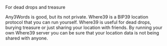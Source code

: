 For dead drops and treasure

Any3Words is good, but its not private. Where39 is a BIP39 location protocol that you can run yourself.
Where39 is useful for dead drops, burying treasure or just sharing your location with friends.
 By running your own Where39 server you can be sure that your location data is not being shared with anyone.
